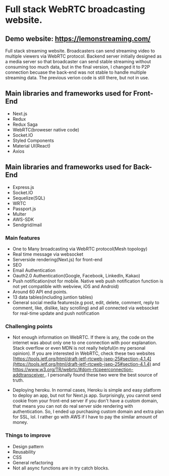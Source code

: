 # Full stack WebRTC broadcasting website.

## Demo website: [https://lemonstreaming.com/ ](https://lemonstreaming.com/)

Full stack streaming website. Broadcasters can send streaming video to multiple viewers via WebRTC protocol. Backend server initially designed as a media server so that broadcaster can send stable streaming without consuming too much data, but in the final version, I changed it to P2P connection becuase the back-end was not stable to handle multiple streaming data. The previous verion code is still there, but not in use.

## Main libraries and frameworks used for Front-End

- Next.js
- Redux
- Redux Saga
- WebRTC(broweser native code)
- Socket.IO
- Styled Components
- Material UI(React)
- Axios

## Main libraries and frameworks used for Back-End

- Express.js
- Socket.IO
- Sequelize(SQL)
- WRTC
- Passport.js
- Multer
- AWS-SDK
- Sendgrid/mail

### Main features

- One to Many broadcasting via WebRTC protocol(Mesh topology)
- Real time message via websocket
- Serverside rendering(Next.js) for front-end
- SEO
- Email Authentication
- Oauth2.0 Authentication(Google, Facebook, LinkedIn, Kakao)
- Push notification(not for mobile. Native web push notification function is not yet compatible with webview, iOS and Android)
- Around 60 API end points.
- 13 data tables(including juntion tables)
- General social media features(e.g post, edit, delete, comment, reply to comment, like, dislike, lazy scrolling) and all connected via websocket for real-time update and push notification

### Challenging points

- Not enough information on WebRTC. If there is any, the code on the internet was about only one to one connection with poor explanation. Stack overflow or even MDN is not really helpful(in my personal opinion). If you are interested in WebRTC, check these two websites [https://tools.ietf.org/html/draft-ietf-rtcweb-jsep-25#section-4.1.4](https://tools.ietf.org/html/draft-ietf-rtcweb-jsep-25#section-4.1.4) and [https://www.w3.org/TR/webrtc/#dom-rtcpeerconnection-addtransceiver ](https://www.w3.org/TR/webrtc/#dom-rtcpeerconnection-addtransceiver/). I personally found these two were the best source of truth.

- Deploying heroku. In normal cases, Heroku is simple and easy platform to deploy an app, but not for Next.js app. Surprisingly, you cannot send cookie from your front-end server if you don't have a custom domain, that means you can not do real server side rendering with authentication. So, I ended up purchasing custom domain and extra plan for SSL, lol. I rather go with AWS if I have to pay the similar amount of money.

### Things to improve

- Design pattern
- Reusability
- CSS
- General refactoring
- Not all async functions are in try catch blocks.
